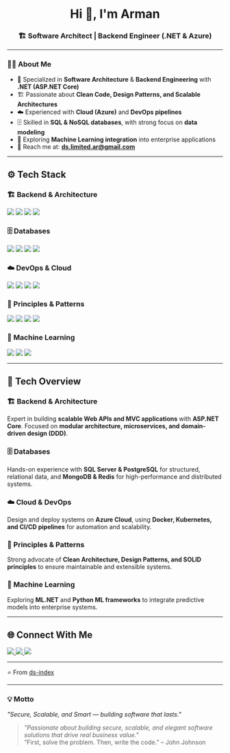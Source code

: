 <!-- Profile README -->

<h1 align="center">Hi 👋, I'm Arman</h1>
<h3 align="center">🏗️ Software Architect | Backend Engineer (.NET & Azure)</h3>

---

### 🧑‍💻 About Me
- 🎯 Specialized in **Software Architecture** & **Backend Engineering** with **.NET (ASP.NET Core)**  
- 🏗️ Passionate about **Clean Code, Design Patterns, and Scalable Architectures**  
- ☁️ Experienced with **Cloud (Azure)** and **DevOps pipelines**  
- 🗄️ Skilled in **SQL & NoSQL databases**, with strong focus on **data modeling**  
- 🤖 Exploring **Machine Learning integration** into enterprise applications  
- 📧 Reach me at: **ds.limited.ar@gmail.com**  

---

## ⚙️ Tech Stack

### 🏗️ Backend & Architecture
<p align="left">
  <img src="https://img.shields.io/badge/.NET-512BD4?style=for-the-badge&logo=dotnet&logoColor=white" />
  <img src="https://img.shields.io/badge/ASP.NET%20Core-5C2D91?style=for-the-badge&logo=dotnet&logoColor=white" />
  <img src="https://img.shields.io/badge/Web%20API-512BD4?style=for-the-badge&logo=dotnet&logoColor=white" />
  <img src="https://img.shields.io/badge/MVC-68217A?style=for-the-badge&logo=dotnet&logoColor=white" />
</p>

### 🗄️ Databases
<p align="left">
  <img src="https://img.shields.io/badge/SQL%20Server-CC2927?style=for-the-badge&logo=microsoftsqlserver&logoColor=white" />
  <img src="https://img.shields.io/badge/PostgreSQL-336791?style=for-the-badge&logo=postgresql&logoColor=white" />
  <img src="https://img.shields.io/badge/MongoDB-47A248?style=for-the-badge&logo=mongodb&logoColor=white" />
  <img src="https://img.shields.io/badge/Redis-DC382D?style=for-the-badge&logo=redis&logoColor=white" />
</p>

### ☁️ DevOps & Cloud
<p align="left">
  <img src="https://img.shields.io/badge/Azure-0078D4?style=for-the-badge&logo=microsoftazure&logoColor=white" />
  <img src="https://img.shields.io/badge/Docker-2496ED?style=for-the-badge&logo=docker&logoColor=white" />
  <img src="https://img.shields.io/badge/Kubernetes-326CE5?style=for-the-badge&logo=kubernetes&logoColor=white" />
  <img src="https://img.shields.io/badge/CI%2FCD-FF6F00?style=for-the-badge&logo=githubactions&logoColor=white" />
</p>

### 🧠 Principles & Patterns
<p align="left">
  <img src="https://img.shields.io/badge/Clean%20Code-000000?style=for-the-badge&logo=dependabot&logoColor=white" />
  <img src="https://img.shields.io/badge/Design%20Patterns-FF6F00?style=for-the-badge&logo=gitbook&logoColor=white" />
  <img src="https://img.shields.io/badge/Domain%20Driven%20Design-4CAF50?style=for-the-badge&logo=ddd&logoColor=white" />
  <img src="https://img.shields.io/badge/Microservices-00897B?style=for-the-badge&logo=microgenetics&logoColor=white" />
</p>

### 🤖 Machine Learning
<p align="left">
  <img src="https://img.shields.io/badge/ML.NET-512BD4?style=for-the-badge&logo=dotnet&logoColor=white" />
  <img src="https://img.shields.io/badge/Python-3776AB?style=for-the-badge&logo=python&logoColor=white" />
  <img src="https://img.shields.io/badge/Scikit%20Learn-F7931E?style=for-the-badge&logo=scikitlearn&logoColor=white" />
</p>

---

## 📖 Tech Overview  

### 🏗️ Backend & Architecture  
Expert in building **scalable Web APIs and MVC applications** with **ASP.NET Core**. Focused on **modular architecture, microservices, and domain-driven design (DDD)**.  

### 🗄️ Databases  
Hands-on experience with **SQL Server & PostgreSQL** for structured, relational data, and **MongoDB & Redis** for high-performance and distributed systems.  

### ☁️ Cloud & DevOps  
Design and deploy systems on **Azure Cloud**, using **Docker, Kubernetes, and CI/CD pipelines** for automation and scalability.  

### 🧠 Principles & Patterns  
Strong advocate of **Clean Architecture, Design Patterns, and SOLID principles** to ensure maintainable and extensible systems.  

### 🤖 Machine Learning  
Exploring **ML.NET** and **Python ML frameworks** to integrate predictive models into enterprise systems.  

---

## 🌐 Connect With Me
<p align="left">
  <a href="https://github.com/ds-index" target="_blank">
    <img src="https://img.shields.io/badge/GitHub-100000?style=for-the-badge&logo=github&logoColor=white"/>
  </a>
  <a href="https://www.linkedin.com/in/arman-ds-b3b967291" target="_blank">
    <img src="https://img.shields.io/badge/LinkedIn-0A66C2?style=for-the-badge&logo=linkedin&logoColor=white"/>
  </a>
  <a href="mailto:ds.limited.ar@gmail.com">
    <img src="https://img.shields.io/badge/Email-D14836?style=for-the-badge&logo=gmail&logoColor=white"/>
  </a>
</p>


---

⭐️ From [ds-index](https://github.com/ds-index)


---

### 💡 Motto
*"Secure, Scalable, and Smart — building software that lasts."*  
> *"Passionate about building secure, scalable, and elegant software solutions that drive real business value."*  
> “First, solve the problem. Then, write the code.” – John Johnson


